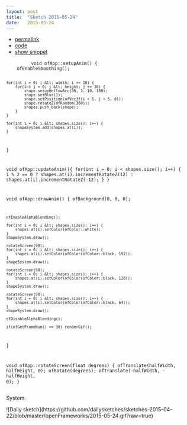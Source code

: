 ```yaml
---
layout: post
title:  "Sketch 2015-05-24"
date:   2015-05-24
---
```

<div class="code">
    <ul>
		<li><a href="{% post_url 2015-05-24-sketch %}">permalink</a></li>
		<li><a href="https://github.com/dailysketches/dailySketches/tree/master/sketches/2015-05-24">code</a></li>
		<li><a href="#" class="snippet-button">show snippet</a></li>
	</ul>
    <pre class="snippet">
        <code class="cpp">void ofApp::setupAnim() {
    ofEnableSmoothing();
    
    for(int i = 0; i &lt; width; i += 10) {
        for(int j = 0; j &lt; height; j += 10) {
            shape.setupHollowArc(30, 3, 10, 180);
            shape.setBlur(1);
            shape.setPosition(ofVec3f(i + 5, j + 5, 0));
            shape.rotateZ(ofRandom(360));
            shapes.push_back(shape);
        }
    }
    
    for(int i = 0; i &lt; shapes.size(); i++) {
        shapeSystem.add(shapes.at(i));
    }
}

void ofApp::updateAnim(){
    for(int i = 0; i &lt; shapes.size(); i++) {
        i % 2 == 0 ?
            shapes.at(i).incrementRotateZ(12) :
            shapes.at(i).incrementRotateZ(-12);
    }
}

void ofApp::drawAnim() {
    ofBackground(0, 0, 0);
    
    ofEnableAlphaBlending();
    
    for(int i = 0; i &lt; shapes.size(); i++) {
        shapes.at(i).setColor(ofColor::white);
    }
    shapeSystem.draw();
    
    rotateScreen(90);
    for(int i = 0; i &lt; shapes.size(); i++) {
        shapes.at(i).setColor(ofColor(ofColor::black, 192));
    }
    shapeSystem.draw();
    
    rotateScreen(90);
    for(int i = 0; i &lt; shapes.size(); i++) {
        shapes.at(i).setColor(ofColor(ofColor::black, 128));
    }
    shapeSystem.draw();
    
    rotateScreen(90);
    for(int i = 0; i &lt; shapes.size(); i++) {
        shapes.at(i).setColor(ofColor(ofColor::black, 64));
    }
    shapeSystem.draw();
    
    ofDisableAlphaBlending();
    
    if(ofGetFrameNum() == 30) renderGif();
}

void ofApp::rotateScreen(float degrees) {
    ofTranslate(halfWidth, halfHeight, 0);
    ofRotate(degrees);
    ofTranslate(-halfWidth, -halfHeight, 0);
}</code>
    </pre>
</div>
<p class="description">System.</p>
![Daily sketch](https://github.com/dailysketches/sketches-2015-04-22/blob/master/openFrameworks/2015-05-24.gif?raw=true)
